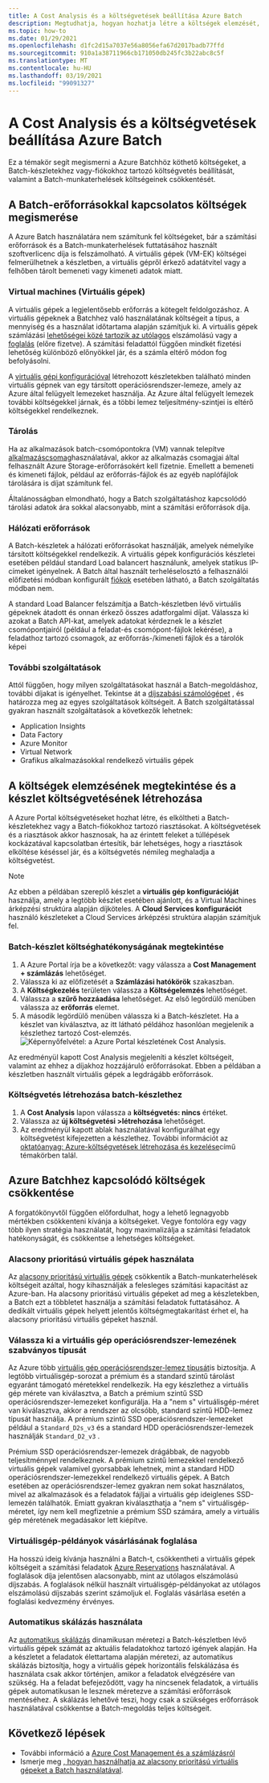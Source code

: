 ```yaml
---
title: A Cost Analysis és a költségvetések beállítása Azure Batch
description: Megtudhatja, hogyan hozhatja létre a költségek elemzését, hogyan állíthatja be a költségvetést, és csökkentheti a számítási erőforrások és a Batch-munkaterhelések futtatásához használt szoftverlicenc költségeit.
ms.topic: how-to
ms.date: 01/29/2021
ms.openlocfilehash: d1fc2d15a7037e56a8056efa67d2017badb77ffd
ms.sourcegitcommit: 910a1a38711966cb171050db245fc3b22abc8c5f
ms.translationtype: MT
ms.contentlocale: hu-HU
ms.lasthandoff: 03/19/2021
ms.locfileid: "99091327"
---
```

# <a name="get-cost-analysis-and-set-budgets-for-azure-batch"></a>A Cost Analysis és a költségvetések beállítása Azure Batch

Ez a témakör segít megismerni a Azure Batchhöz köthető költségeket, a Batch-készletekhez vagy-fiókokhoz tartozó költségvetés beállítását, valamint a Batch-munkaterhelések költségeinek csökkentését.

## <a name="understand-costs-associated-with-batch-resources"></a>A Batch-erőforrásokkal kapcsolatos költségek megismerése

A Azure Batch használatára nem számítunk fel költségeket, bár a számítási erőforrások és a Batch-munkaterhelések futtatásához használt szoftverlicenc díja is felszámolható. A virtuális gépek (VM-EK) költségei felmerülhetnek a készletben, a virtuális gépről érkező adatátvitel vagy a felhőben tárolt bemeneti vagy kimeneti adatok miatt.

### <a name="virtual-machines"></a>Virtual machines (Virtuális gépek)

A virtuális gépek a legjelentősebb erőforrás a kötegelt feldolgozáshoz. A virtuális gépeknek a Batchhez való használatának költségeit a típus, a mennyiség és a használat időtartama alapján számítjuk ki. A virtuális gépek számlázási [lehetőségei közé tartozik az utólagos](https://azure.microsoft.com/offers/ms-azr-0003p/) elszámolású vagy a [foglalás](../cost-management-billing/reservations/save-compute-costs-reservations.md) (előre fizetve). A számítási feladattól függően mindkét fizetési lehetőség különböző előnyökkel jár, és a számla eltérő módon fog befolyásolni.

A [virtuális gépi konfigurációval](nodes-and-pools.md#virtual-machine-configuration) létrehozott készletekben található minden virtuális gépnek van egy társított operációsrendszer-lemeze, amely az Azure által felügyelt lemezeket használja. Az Azure által felügyelt lemezek további költségekkel járnak, és a többi lemez teljesítmény-szintjei is eltérő költségekkel rendelkeznek.

### <a name="storage"></a>Tárolás

Ha az alkalmazások batch-csomópontokra (VM) vannak telepítve [alkalmazáscsomag](batch-application-packages.md)használatával, akkor az alkalmazás csomagjai által felhasznált Azure Storage-erőforrásokért kell fizetnie. Emellett a bemeneti és kimeneti fájlok, például az erőforrás-fájlok és az egyéb naplófájlok tárolására is díjat számítunk fel.

Általánosságban elmondható, hogy a Batch szolgáltatáshoz kapcsolódó tárolási adatok ára sokkal alacsonyabb, mint a számítási erőforrások díja.

### <a name="networking-resources"></a>Hálózati erőforrások

A Batch-készletek a hálózati erőforrásokat használják, amelyek némelyike társított költségekkel rendelkezik. A virtuális gépek konfigurációs készletei esetében például standard Load balancert használunk, amelyek statikus IP-címeket igényelnek. A Batch által használt terheléselosztó a felhasználói előfizetési módban konfigurált [fiókok](accounts.md#batch-accounts) esetében látható, a Batch szolgáltatás módban nem.

A standard Load Balancer felszámítja a Batch-készletben lévő virtuális gépeknek átadott és onnan érkező összes adatforgalmi díjat. Válassza ki azokat a Batch API-kat, amelyek adatokat kérdeznek le a készlet csomópontjairól (például a feladat-és csomópont-fájlok lekérése), a feladathoz tartozó csomagok, az erőforrás-/kimeneti fájlok és a tárolók képei

### <a name="additional-services"></a>További szolgáltatások

Attól függően, hogy milyen szolgáltatásokat használ a Batch-megoldáshoz, további díjakat is igényelhet. Tekintse át a [díjszabási számológépet](https://azure.microsoft.com/pricing/calculator/) , és határozza meg az egyes szolgáltatások költségeit. A Batch szolgáltatással gyakran használt szolgáltatások a következők lehetnek:

- Application Insights
- Data Factory
- Azure Monitor
- Virtual Network
- Grafikus alkalmazásokkal rendelkező virtuális gépek

## <a name="view-cost-analysis-and-create-a-budget-for-a-pool"></a>A költségek elemzésének megtekintése és a készlet költségvetésének létrehozása

A Azure Portal költségvetéseket hozhat létre, és elköltheti a Batch-készletekhez vagy a Batch-fiókokhoz tartozó riasztásokat. A költségvetések és a riasztások akkor hasznosak, ha az érintett feleket a túllépések kockázatával kapcsolatban értesítik, bár lehetséges, hogy a riasztások elköltése késéssel jár, és a költségvetés némileg meghaladja a költségvetést.

> [!NOTE]
> Az ebben a példában szereplő készlet a **virtuális gép konfigurációját** használja, amely a legtöbb készlet esetében ajánlott, és a Virtual Machines árképzési struktúra alapján díjköteles. A **Cloud Services konfigurációt** használó készleteket a Cloud Services árképzési struktúra alapján számítjuk fel.

### <a name="view-cost-analysis-for-a-batch-pool"></a>Batch-készlet költséghatékonyságának megtekintése

1. A Azure Portal írja be a következőt: vagy válassza a **Cost Management + számlázás** lehetőséget.
1. Válassza ki az előfizetését a **Számlázási hatókörök** szakaszban.
1. A **Költségkezelés** területen válassza a **Költségelemzés** lehetőséget.
1. Válassza a **szűrő hozzáadása** lehetőséget. Az első legördülő menüben válassza az **erőforrás** elemet.
1. A második legördülő menüben válassza ki a Batch-készletet. Ha a készlet van kiválasztva, az itt látható példához hasonlóan megjelenik a készlethez tartozó Cost-elemzés.
    ![Képernyőfelvétel: a Azure Portal készletének Cost Analysis.](./media/batch-budget/pool-cost-analysis.png)

Az eredményül kapott Cost Analysis megjeleníti a készlet költségeit, valamint az ehhez a díjakhoz hozzájáruló erőforrásokat. Ebben a példában a készletben használt virtuális gépek a legdrágább erőforrások.

### <a name="create-a-budget-for-a-batch-pool"></a>Költségvetés létrehozása batch-készlethez

1. A **Cost Analysis** lapon válassza a **költségvetés: nincs** értéket.
1. Válassza az **új költségvetési >létrehozása** lehetőséget.
1. Az eredményül kapott ablak használatával konfigurálhat egy költségvetést kifejezetten a készlethez. További információt az [oktatóanyag: Azure-költségvetések létrehozása és kezelése](../cost-management-billing/costs/tutorial-acm-create-budgets.md)című témakörben talál.

## <a name="minimize-costs-associated-with-azure-batch"></a>Azure Batchhez kapcsolódó költségek csökkentése

A forgatókönyvtől függően előfordulhat, hogy a lehető legnagyobb mértékben csökkenteni kívánja a költségeket. Vegye fontolóra egy vagy több ilyen stratégia használatát, hogy maximalizálja a számítási feladatok hatékonyságát, és csökkentse a lehetséges költségeket.

### <a name="use-low-priority-virtual-machines"></a>Alacsony prioritású virtuális gépek használata

Az [alacsony prioritású virtuális gépek](batch-low-pri-vms.md) csökkentik a Batch-munkaterhelések költségeit azáltal, hogy kihasználják a felesleges számítási kapacitást az Azure-ban. Ha alacsony prioritású virtuális gépeket ad meg a készletekben, a Batch ezt a többletet használja a számítási feladatok futtatásához. A dedikált virtuális gépek helyett jelentős költségmegtakarítást érhet el, ha alacsony prioritású virtuális gépeket használ.

### <a name="select-a-standard-virtual-machine-os-disk-type"></a>Válassza ki a virtuális gép operációsrendszer-lemezének szabványos típusát

Az Azure több [virtuális gép operációsrendszer-lemez típusát](../virtual-machines/disks-types.md)is biztosítja. A legtöbb virtuálisgép-sorozat a prémium és a standard szintű tárolást egyaránt támogató méretekkel rendelkezik. Ha egy készlethez a virtuális gép mérete van kiválasztva, a Batch a prémium szintű SSD operációsrendszer-lemezeket konfigurálja. Ha a "nem s" virtuálisgép-méret van kiválasztva, akkor a rendszer az olcsóbb, standard szintű HDD-lemez típusát használja. A prémium szintű SSD operációsrendszer-lemezeket például a `Standard_D2s_v3` és a standard HDD operációsrendszer-lemezek használják `Standard_D2_v3` .

Prémium SSD operációsrendszer-lemezek drágábbak, de nagyobb teljesítménnyel rendelkeznek. A prémium szintű lemezekkel rendelkező virtuális gépek valamivel gyorsabbak lehetnek, mint a standard HDD operációsrendszer-lemezekkel rendelkező virtuális gépek. A Batch esetében az operációsrendszer-lemez gyakran nem sokat használatos, mivel az alkalmazások és a feladatok fájljai a virtuális gép ideiglenes SSD-lemezén találhatók. Emiatt gyakran kiválaszthatja a "nem s" virtuálisgép-méretet, így nem kell megfizetnie a prémium SSD számára, amely a virtuális gép méretének megadásakor lett kiépítve.

### <a name="purchase-reservations-for-virtual-machine-instances"></a>Virtuálisgép-példányok vásárlásának foglalása

Ha hosszú ideig kívánja használni a Batch-t, csökkentheti a virtuális gépek költségeit a számítási feladatok [Azure Reservations](../cost-management-billing/reservations/save-compute-costs-reservations.md) használatával. A foglalások díja jelentősen alacsonyabb, mint az utólagos elszámolású díjszabás. A foglalások nélkül használt virtuálisgép-példányokat az utólagos elszámolású díjszabás szerint számoljuk el. Foglalás vásárlása esetén a foglalási kedvezmény érvényes.

### <a name="use-automatic-scaling"></a>Automatikus skálázás használata

Az [automatikus skálázás](batch-automatic-scaling.md) dinamikusan méretezi a Batch-készletben lévő virtuális gépek számát az aktuális feladatokhoz tartozó igények alapján. Ha a készletet a feladatok élettartama alapján méretezi, az automatikus skálázás biztosítja, hogy a virtuális gépek horizontális felskálázása és használata csak akkor történjen, amikor a feladatok elvégzésére van szükség. Ha a feladat befejeződött, vagy ha nincsenek feladatok, a virtuális gépek automatikusan le lesznek méretezve a számítási erőforrások mentéséhez. A skálázás lehetővé teszi, hogy csak a szükséges erőforrások használatával csökkentse a Batch-megoldás teljes költségeit.

## <a name="next-steps"></a>Következő lépések

- További információ a [Azure Cost Management és a számlázásról](../cost-management-billing/cost-management-billing-overview.md)
- Ismerje meg [, hogyan használhatja az alacsony prioritású virtuális gépeket a Batch használatával](batch-low-pri-vms.md).
